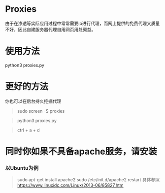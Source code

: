 # Proxies 
由于在渗透等实际应用过程中常常需要ip进行代理，而网上提供的免费代理又质量不好，因此自建服务器代理自用网页用处颇益。

# 使用方法
python3 proxies.py

# 更好的方法
你也可以在后台持久挖掘代理  
> sudo screen -S proxies  

> python3 proxies.py  

> ctrl + a + d  

# 同时你如果不具备apache服务，请安装
### 以Ubuntu为例
> sudo apt-get install apache2
> sudo /etc/init.d/apache2 restart
具体参照 https://www.linuxidc.com/Linux/2013-06/85827.htm
